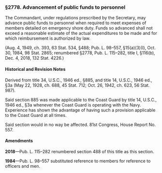 ### §2778. Advancement of public funds to personnel ###

The Commandant, under regulations prescribed by the Secretary, may advance public funds to personnel when required to meet expenses of members detailed on emergency shore duty. Funds so advanced shall not exceed a reasonable estimate of the actual expenditures to be made and for which reimbursement is authorized by law.

(Aug. 4, 1949, ch. 393, 63 Stat. 534, §488; Pub. L. 98–557, §15(a)(3)(I), Oct. 30, 1984, 98 Stat. 2865; renumbered §2778, Pub. L. 115–282, title I, §116(b), Dec. 4, 2018, 132 Stat. 4226.)

#### Historical and Revision Notes ####

Derived from title 34, U.S.C., 1946 ed., §885, and title 14, U.S.C., 1946 ed., §3a (May 22, 1928, ch. 688, 45 Stat. 712; Oct. 26, 1942, ch. 623, 56 Stat. 987).

Said section 885 was made applicable to the Coast Guard by title 14, U.S.C., 1946 ed., §3a whenever the Coast Guard is operating with the Navy. Experience has shown the advantage of having such a provision applicable to the Coast Guard at all times.

Said section would in no way be affected. 81st Congress, House Report No. 557.

#### Amendments ####

**2018**—Pub. L. 115–282 renumbered section 488 of this title as this section.

**1984**—Pub. L. 98–557 substituted reference to members for reference to officers and men.